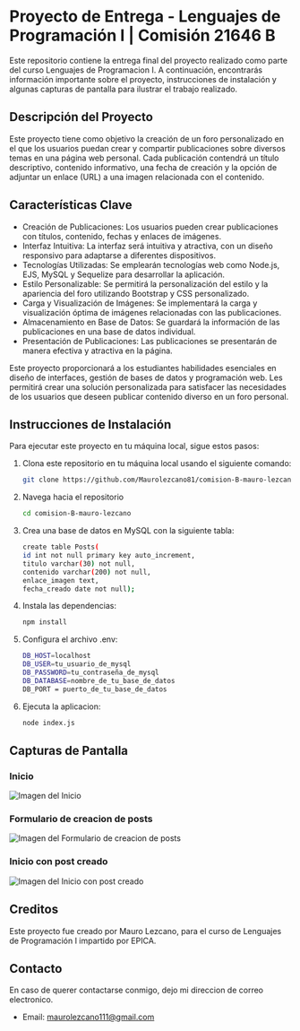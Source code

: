 # Proyecto de Entrega - Lenguajes de Programación I | Comisión 21646 B

Este repositorio contiene la entrega final del proyecto realizado como parte del curso Lenguajes de Programacion I. A continuación, encontrarás información importante sobre el proyecto, instrucciones de instalación y algunas capturas de pantalla para ilustrar el trabajo realizado.

## Descripción del Proyecto

Este proyecto tiene como objetivo la creación de un foro personalizado en el que los usuarios puedan crear y compartir publicaciones sobre diversos temas en una página web personal. Cada publicación contendrá un título descriptivo, contenido informativo, una fecha de creación y la opción de adjuntar un enlace (URL) a una imagen relacionada con el contenido.

## Características Clave
- Creación de Publicaciones: Los usuarios pueden crear publicaciones con títulos, contenido, fechas y enlaces de imágenes.
- Interfaz Intuitiva: La interfaz será intuitiva y atractiva, con un diseño responsivo para adaptarse a diferentes dispositivos.
- Tecnologías Utilizadas: Se emplearán tecnologías web como Node.js, EJS, MySQL y Sequelize para desarrollar la aplicación.
- Estilo Personalizable: Se permitirá la personalización del estilo y la apariencia del foro utilizando Bootstrap y CSS personalizado.
- Carga y Visualización de Imágenes: Se implementará la carga y visualización óptima de imágenes relacionadas con las publicaciones.
- Almacenamiento en Base de Datos: Se guardará la información de las publicaciones en una base de datos individual.
- Presentación de Publicaciones: Las publicaciones se presentarán de manera efectiva y atractiva en la página.

Este proyecto proporcionará a los estudiantes habilidades esenciales en diseño de interfaces, gestión de bases de datos y programación web. Les permitirá crear una solución personalizada para satisfacer las necesidades de los usuarios que deseen publicar contenido diverso en un foro personal.

## Instrucciones de Instalación

Para ejecutar este proyecto en tu máquina local, sigue estos pasos:

1. Clona este repositorio en tu máquina local usando el siguiente comando:
   ```bash
   git clone https://github.com/Maurolezcano81/comision-B-mauro-lezcano.git
2. Navega hacia el repositorio
    ```bash 
    cd comision-B-mauro-lezcano
3. Crea una base de datos en MySQL con la siguiente tabla:
    ```bash 
    create table Posts(
	id int not null primary key auto_increment,
	titulo varchar(30) not null,
	contenido varchar(200) not null,
	enlace_imagen text,
	fecha_creado date not null);
4. Instala las dependencias:
    ```bash
    npm install
5. Configura el archivo .env:
    ```bash
    DB_HOST=localhost
    DB_USER=tu_usuario_de_mysql
    DB_PASSWORD=tu_contraseña_de_mysql
    DB_DATABASE=nombre_de_tu_base_de_datos
    DB_PORT = puerto_de_tu_base_de_datos
6. Ejecuta la aplicacion:
    ```bash
    node index.js

## Capturas de Pantalla
### Inicio
![Imagen del Inicio](/public/images/repositorio/Index.png)

### Formulario de creacion de posts
![Imagen del Formulario de creacion de posts](/public/images/repositorio/crear_post.png)

### Inicio con post creado
![Imagen del Inicio con post creado](/public/images/repositorio/Index-post.png)

## Creditos
Este proyecto fue creado por Mauro Lezcano, para el curso de Lenguajes de Programación I impartido por EPICA.

## Contacto
En caso de querer contactarse conmigo, dejo mi direccion de correo electronico.
- Email: maurolezcano111@gmail.com